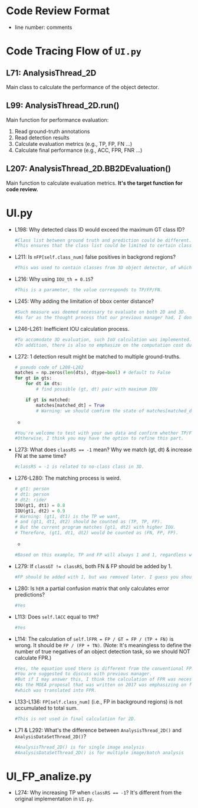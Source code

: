 # Code Review Format
- line number: comments


# Code Tracing Flow of `UI.py`
## L71: AnalysisThread_2D
Main class to calculate the performance of the object detector.

## L99: AnalysisThread_2D.run()
Main function for performance evaluation:
1. Read ground-truth annotations
2. Read detection results
3. Calculate evaluation metrics (e.g., TP, FP, FN ...)
4. Calculate final performance (e.g., ACC, FPR, FNR ...)

## L207: AnalysisThread_2D.BB2DEvaluation()
Main function to calculate evaluation metrics.
**It's the target function for code review.**


# UI.py
- L198: Why detected class ID would exceed the maximum GT class ID?
	```python
	#Class list between ground truth and prediction could be different.
	#This ensures that the class list could be limited to certain class list.
	```
- L211: Is `nFP[self.class_num]` false positives in backgrond regions?
	```python
	#This was used to contain classes from 3D object detector, of which at that time does not have any class.
	```
- L216: Why using `IOU_th = 0.15`?
	```python
	#This is a parameter, the value corresponds to TP/FP/FN.
	```
- L245: Why adding the limitation of bbox center distance?
	```python
	#Such measure was deemed necessary to evaluate on both 2D and 3D.
	#As far as the thought process that our previous manager had, I don't remember, you may ask him.
	```
- L246-L261: Inefficient IOU calculation process.
	```python
	#To accomodate 3D evaluation, such IoU calculation was implemented.
	#In addition, there is also no emphasize on the computation cost during development.
	```
- L272: 1 detection result might be matched to multiple ground-truths.
	```python
	# pseudo code of L208-L282
	matches = np.zeros(len(dts), dtype=bool) # default to False
	for gt in gts:
		for dt in dts:
			# find possible (gt, dt) pair with maximum IOU

		if gt is matched:
			matches[matched_dt] = True
			# Warning: we should comfirm the state of matches[matched_dt] before pairing (gt, matched_dt)
	```
	-
	```python
	#You're welcome to test with your own data and confirm whether TP/FP/FN are the same as you expect.
	#Otherwise, I think you may have the option to refine this part.
	```
- L273: What does `classRS == -1` mean? Why we match (gt, dt) & increase FN at the same time?
	```python
	#classRS = -1 is related to no-class class in 3D.
	```
- L276-L280: The matching process is weird.
	```python
	# gt1: person
	# dt1: person
	# dt2: rider
	IOU(gt1, dt1) = 0.8
	IOU(gt1, dt2) = 0.9
	# Warning: (gt1, dt1) is the TP we want, 
	# and (gt1, dt1, dt2) should be counted as (TP, TP, FP).
	# But the current program matches (gt1, dt2) with higher IOU.
	# Therefore, (gt1, dt1, dt2) would be counted as (FN, FP, FP).
	```
	-
	```python
	#Based on this example, TP and FP will always 1 and 1, regardless which one.
	```
- L279: If `classGT != classRS`, both FN & FP should be added by 1.
	```python
	#FP should be added with 1, but was removed later. I guess you should as to the previous manager.
	```
- L280: Is `hER` a partial confusion matrix that only calculates error predictions?
	```python
	#Yes
	```
- L113: Does `self.lACC` equal to `TPR`?
	```python
	#Yes
	```
- L114: The calculation of `self.lFPR = FP / GT = FP / (TP + FN)` is wrong. It should be `FP / (FP + TN)`. (Note: It's meaningless to define the number of true negatives of an object detection task, so we should NOT calculate FPR.)
	```python
	#Yes, the equation used there is different from the conventional FPR. 
	#You are suggested to discuss with previous manager.
	#But if I may answer this, I think the calculation of FPR was necessary 
	#As the MOEA proposal that was written on 2017 was emphasizing on false alarm rate, 
	#which was translated into FPR.
	```
- L133-L136: `FP[self.class_num]` (i.e., FP in background regions) is not accumulated to total sum.
	```python
	#This is not used in final calculation for 2D.
	```
- L71 & L292: What's the difference between `AnalysisThread_2D()` and `AnalysisDataSetThread_2D()`?
	```python
	#AnalysisThread_2D() is for single image analysis
	#AnalysisDataSetThread_2D() is for multiple image/batch analysis
	```

# UI_FP_analize.py
- L274: Why increasing TP when `classRS == -1`? It's different from the original implementation in `UI.py`.

